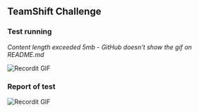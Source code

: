  ## TeamShift Challenge

### Test running

*Content length exceeded 5mb - GitHub doesn't show the gif on README.md*

![Recordit GIF](http://g.recordit.co/wQBVMTkwBt.gif)

### Report of test
![Recordit GIF](http://g.recordit.co/kEbBpUcS5o.gif)
